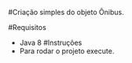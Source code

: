 #Criação simples do objeto Ônibus.

#Requisitos
- Java 8
#Instruções
- Para rodar o projeto execute.
